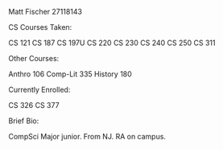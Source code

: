Matt Fischer
27118143

CS Courses Taken:

CS 121
CS 187
CS 197U
CS 220
CS 230
CS 240
CS 250
CS 311

Other Courses:

Anthro 106
Comp-Lit 335
History 180

Currently Enrolled:

CS 326
CS 377

Brief Bio:

CompSci Major junior. From NJ. RA on campus. 